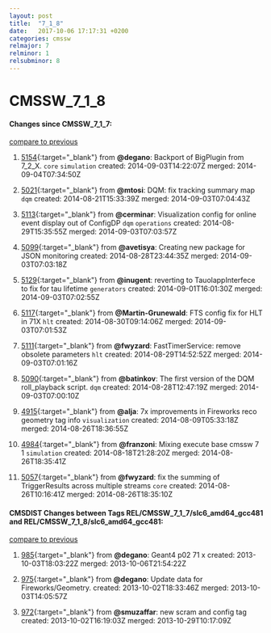 ```yaml
---
layout: post
title:  "7_1_8"
date:   2017-10-06 17:17:31 +0200
categories: cmssw
relmajor: 7
relminor: 1
relsubminor: 8
---
```


# CMSSW_7_1_8
#### Changes since CMSSW_7_1_7:

[compare to previous](https://github.com/cms-sw/cmssw/compare/CMSSW_7_1_7...CMSSW_7_1_8)



1. [5154](http://github.com/cms-sw/cmssw/pull/5154){:target="_blank"}  from **@degano**: Backport of BigPlugin from 7_2_X. `core`  `simulation`  created: 2014-09-03T14:22:07Z merged: 2014-09-04T07:34:50Z

1. [5021](http://github.com/cms-sw/cmssw/pull/5021){:target="_blank"}  from **@mtosi**: DQM: fix tracking summary map `dqm`  created: 2014-08-21T15:33:39Z merged: 2014-09-03T07:04:43Z

1. [5113](http://github.com/cms-sw/cmssw/pull/5113){:target="_blank"}  from **@cerminar**: Visualization config for online event display out of ConfigDP `dqm`  `operations`  created: 2014-08-29T15:35:55Z merged: 2014-09-03T07:03:57Z

1. [5099](http://github.com/cms-sw/cmssw/pull/5099){:target="_blank"}  from **@avetisya**: Creating new package for JSON monitoring created: 2014-08-28T23:44:35Z merged: 2014-09-03T07:03:18Z

1. [5129](http://github.com/cms-sw/cmssw/pull/5129){:target="_blank"}  from **@inugent**: reverting to TauolappInterfece to fix for tau lifetime `generators`  created: 2014-09-01T16:01:30Z merged: 2014-09-03T07:02:55Z

1. [5117](http://github.com/cms-sw/cmssw/pull/5117){:target="_blank"}  from **@Martin-Grunewald**: FTS config fix for HLT in 71X `hlt`  created: 2014-08-30T09:14:06Z merged: 2014-09-03T07:01:53Z

1. [5111](http://github.com/cms-sw/cmssw/pull/5111){:target="_blank"}  from **@fwyzard**: FastTimerService: remove obsolete parameters `hlt`  created: 2014-08-29T14:52:52Z merged: 2014-09-03T07:01:16Z

1. [5090](http://github.com/cms-sw/cmssw/pull/5090){:target="_blank"}  from **@batinkov**: The first version of the DQM roll_playback script. `dqm`  created: 2014-08-28T12:47:19Z merged: 2014-09-03T07:00:10Z

1. [4915](http://github.com/cms-sw/cmssw/pull/4915){:target="_blank"}  from **@alja**: 7x improvements in Fireworks reco geometry tag info  `visualization`  created: 2014-08-09T05:33:18Z merged: 2014-08-26T18:36:55Z

1. [4984](http://github.com/cms-sw/cmssw/pull/4984){:target="_blank"}  from **@franzoni**: Mixing execute base cmssw 7 1 `simulation`  created: 2014-08-18T21:28:20Z merged: 2014-08-26T18:35:41Z

1. [5057](http://github.com/cms-sw/cmssw/pull/5057){:target="_blank"}  from **@fwyzard**: fix the summing of TriggerResults across multiple streams `core`  created: 2014-08-26T10:16:41Z merged: 2014-08-26T18:35:10Z

#### CMSDIST Changes between Tags REL/CMSSW_7_1_7/slc6_amd64_gcc481 and REL/CMSSW_7_1_8/slc6_amd64_gcc481:

[compare to previous](https://github.com/cms-sw/cmsdist/compare/REL/CMSSW_7_1_7/slc6_amd64_gcc481...REL/CMSSW_7_1_8/slc6_amd64_gcc481)



1. [985](http://github.com/cms-sw/cmssw/pull/985){:target="_blank"}  from **@degano**: Geant4 p02 71 x created: 2013-10-03T18:03:22Z merged: 2013-10-06T21:54:22Z

1. [975](http://github.com/cms-sw/cmssw/pull/975){:target="_blank"}  from **@degano**: Update data for Fireworks/Geometry. created: 2013-10-02T18:33:46Z merged: 2013-10-03T14:05:57Z

1. [972](http://github.com/cms-sw/cmssw/pull/972){:target="_blank"}  from **@smuzaffar**: new scram and config tag created: 2013-10-02T16:19:03Z merged: 2013-10-29T10:17:09Z

